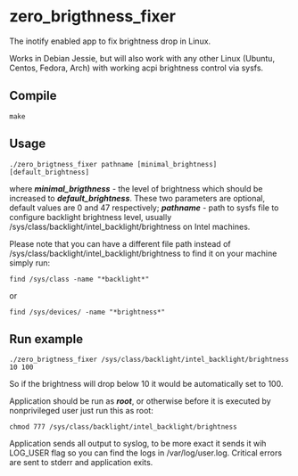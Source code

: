 # zero_brigthness_fixer
The inotify enabled app to fix brightness drop in Linux.

Works in Debian Jessie, but will also work with any other Linux (Ubuntu, Centos, Fedora, Arch) with working acpi brightness control via sysfs.

## Compile
```
make
```

## Usage
```
./zero_brigtness_fixer pathname [minimal_brightness] [default_brightness]
```
where ***minimal_brigthness*** - the level of brightness which should be increased to ***default_brightness***. These two parameters are optional, default values are 0 and 47 respectively; ***pathname*** - path to sysfs file to configure backlight brightness level, usually /sys/class/backlight/intel_backlight/brightness on Intel machines.

Please note that you can have a different file path instead of /sys/class/backlight/intel_backlight/brightness to find it on your machine simply run:

```
find /sys/class -name "*backlight*"
```
or
```
find /sys/devices/ -name "*brightness*"
```

## Run example
```
./zero_brigtness_fixer /sys/class/backlight/intel_backlight/brightness 10 100
```
So if the brightness will drop below 10 it would be automatically set to 100.

Application should be run as ***root***, or otherwise before it is executed by nonprivileged user just run this as root:
```
chmod 777 /sys/class/backlight/intel_backlight/brightness
```

Application sends all output to syslog, to be more exact it sends it wih LOG_USER flag so you can find the logs in /var/log/user.log. Critical errors are sent to stderr and application exits.
  

